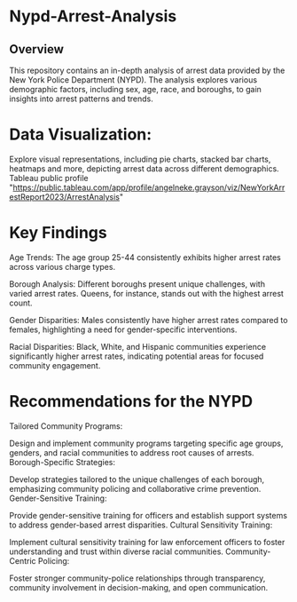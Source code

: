 # Nypd-Arrest-Analysis

## Overview
This repository contains an in-depth analysis of arrest data provided by the New York Police Department (NYPD). The analysis explores various demographic factors, including sex, age, race, and boroughs, to gain insights into arrest patterns and trends.


# Data Visualization:

Explore visual representations, including pie charts, stacked bar charts, heatmaps and more, depicting arrest data across different demographics.
Tableau public profile "https://public.tableau.com/app/profile/angelneke.grayson/viz/NewYorkArrestReport2023/ArrestAnalysis"


# Key Findings
Age Trends: The age group 25-44 consistently exhibits higher arrest rates across various charge types.

Borough Analysis: Different boroughs present unique challenges, with varied arrest rates. Queens, for instance, stands out with the highest arrest count.

Gender Disparities: Males consistently have higher arrest rates compared to females, highlighting a need for gender-specific interventions.

Racial Disparities: Black, White, and Hispanic communities experience significantly higher arrest rates, indicating potential areas for focused community engagement.

# Recommendations for the NYPD
Tailored Community Programs:

Design and implement community programs targeting specific age groups, genders, and racial communities to address root causes of arrests.
Borough-Specific Strategies:

Develop strategies tailored to the unique challenges of each borough, emphasizing community policing and collaborative crime prevention.
Gender-Sensitive Training:

Provide gender-sensitive training for officers and establish support systems to address gender-based arrest disparities.
Cultural Sensitivity Training:

Implement cultural sensitivity training for law enforcement officers to foster understanding and trust within diverse racial communities.
Community-Centric Policing:

Foster stronger community-police relationships through transparency, community involvement in decision-making, and open communication.
